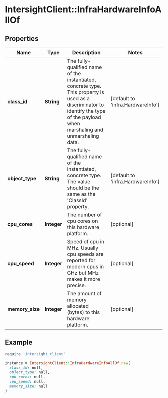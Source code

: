 # IntersightClient::InfraHardwareInfoAllOf

## Properties

| Name | Type | Description | Notes |
| ---- | ---- | ----------- | ----- |
| **class_id** | **String** | The fully-qualified name of the instantiated, concrete type. This property is used as a discriminator to identify the type of the payload when marshaling and unmarshaling data. | [default to &#39;infra.HardwareInfo&#39;] |
| **object_type** | **String** | The fully-qualified name of the instantiated, concrete type. The value should be the same as the &#39;ClassId&#39; property. | [default to &#39;infra.HardwareInfo&#39;] |
| **cpu_cores** | **Integer** | The number of cpu cores on this hardware platform. | [optional] |
| **cpu_speed** | **Integer** | Speed of cpu in MHz. Usually cpu speeds are reported for modern cpus in GHz but MHz makes it more precise. | [optional] |
| **memory_size** | **Integer** | The amount of memory allocated (bytes) to this hardware platform. | [optional] |

## Example

```ruby
require 'intersight_client'

instance = IntersightClient::InfraHardwareInfoAllOf.new(
  class_id: null,
  object_type: null,
  cpu_cores: null,
  cpu_speed: null,
  memory_size: null
)
```

